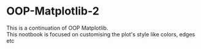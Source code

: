 # OOP-Matplotlib-2
This is a continuation of OOP Matplotlib.<br />
This nootbook is focused on customising the plot's style like colors, edges etc
